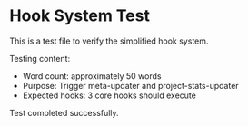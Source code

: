 # Hook System Test

This is a test file to verify the simplified hook system.

Testing content:
- Word count: approximately 50 words
- Purpose: Trigger meta-updater and project-stats-updater
- Expected hooks: 3 core hooks should execute

Test completed successfully.